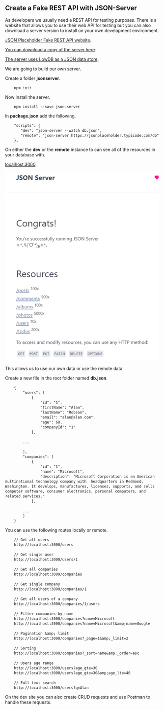 ## Create a Fake REST API with JSON-Server

As developers we usually need a REST API for testing purposes. There is a website that allows you to use their web API for testing but you can also download a server version to install on your own development environment.

[JSON Placeholder Fake REST API website](https://jsonplaceholder.typicode.com "JSON Placeholder Fake REST API website").

[You can download a copy of the server here](https://github.com/typicode/json-server "You can download a copy of the server here").

[The server uses LowDB as a JSON data store](https://github.com/typicode/lowdb "The server uses LowDB as a JSON data store").

We are going to build our own server.

Create a folder **jsonserver**.

```
    npm init
```

Now install the server.

```
    npm install --save json-server
```

In **package.json** add the following.

```
    "scripts": {
       "dev": "json-server --watch db.json",
       "remote": "json-server https://jsonplaceholder.typicode.com/db"
    },
```

On either the **dev** or the **remote** instance to can see all of the resources in your database with.


[localhost:3000](http://localhost:3000 "localhost:3000").

![JSON Server resources](assets/notes/json-server.jpg "JSON Server resources")

This allows us to use our own data or use the remote data.

Create a new file in the root folder named **db.json**.

```
    {
        "users": [
            {
                "id": "1",
                "firstName": "Alan",
                "lastName": "Robson",
                "email": "alan@alan.com",
                "age": 68,
                "companyId": "1"
            },

        ...

        ],
        "companies": [
            {
                "id": "1",
                "name": "Microsoft",
                "description": "Microsoft Corporation is an American multinational technology company with  headquarters in Redmond, Washington. It develops, manufactures, licenses, supports, and sells    computer software, consumer electronics, personal computers, and related services."
            },

        ...
        ]
    }
```

You can use the following routes locally or remote.

```
    // Get all users
    http://localhost:3000/users

    // Get single user
    http://localhost:3000/users/1

    // Get all companies
    http://localhost:3000/companies

    // Get single company
    http://localhost:3000/companies/1

    // Get all users of a company
    http://localhost:3000/companies/1/users

    // Filter companies by name
    http://localhost:3000/companies?name=Microsoft
    http://localhost:3000/companies?name=Microsoft&amp;name=Google

    // Pagination &amp; limit
    http://localhost:3000/companies?_page=1&amp;_limit=2

    // Sorting
    http://localhost:3000/companies?_sort=name&amp;_order=asc

    // Users age range
    http://localhost:3000/users?age_gte=30
    http://localhost:3000/users?age_gte=30&amp;age_lte=40

    // Full text search
    http://localhost:3000/users?q=Alan
```

On the dev site you can also create CRUD requests and use Postman to handle these requests.
